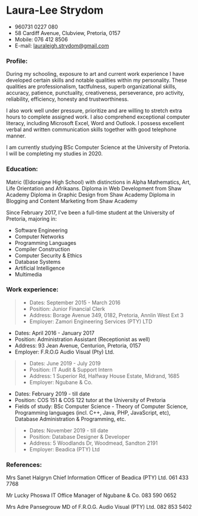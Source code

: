 # Laura-Lee Strydom
- 960731 0227 080
- 58 Cardiff Avenue, Clubview, Pretoria, 0157
- Mobile: 076 412 8506
- E-mail: lauraleigh.strydom@gmail.com

### Profile:
During my schooling, exposure to art and current work experience I have developed certain skills and notable qualities within my personality. These qualities are professionalism, tactfulness, superb organizational skills, accuracy, patience, punctuality, creativeness, perseverance, pro activity, reliability, efficiency, honesty and trustworthiness. 

I also work well under pressure, prioritize and are willing to stretch extra hours to complete assigned work. 
I also comprehend exceptional computer literacy, including Microsoft Excel, Word and Outlook. I possess excellent verbal and written communication skills together with good telephone manner.

I am currently studying BSc Computer Science at the University of Pretoria. I will be completing my studies in 2020. 

### Education:
Matric (Eldoraigne High School) with distinctions in Alpha Mathematics, Art, Life Orientation and Afrikaans.
Diploma in Web Development from Shaw Academy
Diploma in Graphic Design from Shaw Academy
Diploma in Blogging and Content Marketing from Shaw Academy

Since February 2017, I’ve been a full-time student at the University of Pretoria, majoring in:
- Software Engineering
- Computer Networks
- Programming Languages
- Compiler Construction
- Computer Security & Ethics
- Database Systems
- Artificial Intelligence
- Multimedia


### Work experience:

> - Dates: September 2015 - March 2016
> - Position: Junior Financial Clerk 
> - Address: Borage Avenue 349, 0182, Pretoria, Annlin West Ext 3 
> - Employer: Zamori Engineering Services (PTY) LTD


- Dates: April 2016 - January 2017
- Position: Administration Assistant (Receptionist as well)
- Address: 93 Jean Avenue, Centurion, Pretoria, 0157 
- Employer: F.R.O.G Audio Visual (Pty) Ltd.


> - Dates: June 2019 - July 2019
> - Position: IT Audit & Support Intern
> - Address: 1 Superior Rd, Halfway House Estate, Midrand, 1685
> - Employer: Ngubane & Co.


- Dates: February 2019 - till date
- Position: COS 151 & COS 122 tutor at the University of Pretoria
- Fields of study: BSc Computer Science - Theory of Computer Science, Programming languages (incl. C++, Java, PHP, JavaScript, etc), Database Administration & Programming, etc.


> - Dates: November 2019 - till date
> - Position: Database Designer & Developer
> - Address: 5 Woodlands Dr, Woodmead, Sandton 2191 
> - Employer: Beadica (PTY) Ltd


### References:

Mrs Sanet Halgryn
	Chief Information Officer of Beadica (PTY) Ltd.
	061 433 7768

Mr Lucky Phoswa
	IT Office Manager of Ngubane & Co.
	083 590 0652

Mrs Adre Pansegrouw
	MD of F.R.O.G. Audio Visual (PTY) Ltd.
	082 853 5402


